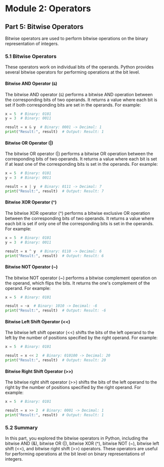 # Module 2: Operators

## Part 5: Bitwise Operators

Bitwise operators are used to perform bitwise operations on the binary representation of integers. 

### 5.1 Bitwise Operators

These operators work on individual bits of the operands. Python provides several bitwise operators for performing operations at the bit level.

#### Bitwise AND Operator (`&`)

The bitwise AND operator (`&`) performs a bitwise AND operation between the corresponding bits of two operands. It returns a value where each bit is set if both corresponding bits are set in the operands. For example:

```python
x = 5  # Binary: 0101
y = 3  # Binary: 0011

result = x & y  # Binary: 0001 -> Decimal: 1
print("Result:", result)  # Output: Result: 1
```

#### Bitwise OR Operator (|)

The bitwise OR operator (|) performs a bitwise OR operation between the corresponding bits of two operands. It returns a value where each bit is set if at least one of the corresponding bits is set in the operands. For example:

```python
x = 5  # Binary: 0101
y = 3  # Binary: 0011

result = x | y  # Binary: 0111 -> Decimal: 7
print("Result:", result)  # Output: Result: 7
```

#### Bitwise XOR Operator (^)

The bitwise XOR operator (^) performs a bitwise exclusive OR operation between the corresponding bits of two operands. It returns a value where each bit is set if only one of the corresponding bits is set in the operands. For example:

```python
x = 5  # Binary: 0101
y = 3  # Binary: 0011

result = x ^ y  # Binary: 0110 -> Decimal: 6
print("Result:", result)  # Output: Result: 6
```

#### Bitwise NOT Operator (~)

The bitwise NOT operator (~) performs a bitwise complement operation on the operand, which flips the bits. It returns the one's complement of the operand. For example:

```python
x = 5  # Binary: 0101

result = ~x  # Binary: 1010 -> Decimal: -6
print("Result:", result)  # Output: Result: -6
```

#### Bitwise Left Shift Operator (<<)

The bitwise left shift operator (<<) shifts the bits of the left operand to the left by the number of positions specified by the right operand. For example:

```python
x = 5  # Binary: 0101

result = x << 2  # Binary: 010100 -> Decimal: 20
print("Result:", result)  # Output: Result: 20
```

#### Bitwise Right Shift Operator (>>)

The bitwise right shift operator (>>) shifts the bits of the left operand to the right by the number of positions specified by the right operand. For example:

```python
x = 5  # Binary: 0101

result = x >> 2  # Binary: 0001 -> Decimal: 1
print("Result:", result)  # Output: Result: 1
```

### 5.2 Summary

In this part, you explored the bitwise operators in Python, including the bitwise AND (&), bitwise OR (|), bitwise XOR (^), bitwise NOT (~), bitwise left shift (<<), and bitwise right shift (>>) operators. These operators are useful for performing operations at the bit level on binary representations of integers.